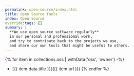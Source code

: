 ```yaml
---
permalink: open-source/index.html
title: Open Source Tools
index: Open Source
override:tags: []
summary: |
  **We use open source software regularly**
  in our personal and professional work,
  and try to contribute back to the projects we use,
  and share our own tools that might be useful to others.
---
```


{% for item in collections.oss | withData('oss', 'owner') -%}
- [{{ item.data.title }}]({{ item.url }})
{% endfor %}
